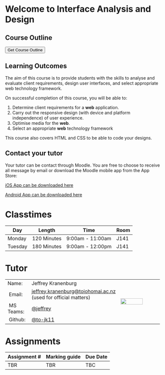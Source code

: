 <div class="mycontent" markdown="1">

# Welcome to Interface Analysis and Design

## Course Outline

<a href="https://drive.google.com/a/g.toiohomai.ac.nz/file/d/149HmxqgKybATGYkSCs6FhqSZZ22rlXN-" target="_blank"><button class="btn btn-info">Get Course Outline</button></a>

## Learning Outcomes

The aim of this course is to provide students with the skills to analyse and evaluate client requirements, design user interfaces, and select appropriate web technology framework.

On successful completion of this course, you will be able to:

1. Determine client requirements for a **web** application.
2. Carry out the responsive design (with device and platform independence) of user experience.
3. Optimise media for the **web**.
4. Select an appropriate **web** technology framework

This course also covers HTML and CSS to be able to code your designs.

## Contact your tutor

Your tutor can be contact through Moodle. You are free to choose to receive all message by email or download the Moodle mobile app from the App Store:

[iOS App can be downloaded here](https://itunes.apple.com/nz/app/moodle/id633359593)

[Android App can be downloaded here](https://play.google.com/store/apps/details?id=com.moodle.moodlemobile)

# Classtimes

| Day | Length | Time | Room |
| --- | --- | --- | --- |
| Monday | 120 Minutes | 9:00am - 11:00am | J141 |
| Tuesday | 180 Minutes | 9:00am - 12:00pm | J141 |

# Tutor

<table style="border-collapse: collapse; ">
    <tr>
        <td style="width: 30%">Name:</td>
        <td style="width: 50%">Jeffrey Kranenburg</td>
        <td style="width: 20%" rowspan="5"><img style="width:60%; min-width: 120px; margin:0 auto;" src="https://cl.ly/2o3b0u020t33/download/me_2018.JPEG"> </td>
    </tr>
    <tr>
        <td><i class="fa fa-envelope">&nbsp;</i>Email:</td>
        <td><a href="mailto: jeffrey.kranenburg@toiohomai.ac.nz" target="_blank">jeffrey.kranenburg@toiohomai.ac.nz</a> (used for official matters)</td>
    </tr>
    <tr>
        <td><i class="fa fa-microsoft">&nbsp;</i>MS Teams:</td>
        <td><a href="https://teams.microsoft.com/_#/conversations/8:orgid:2df592c5-76c7-411a-85e7-a2ce12d355d3?ctx=chat" target="_blank">@jeffrey</a></td>
    </tr>
    <tr>
        <td><i class="fa fa-github">&nbsp;</i>Github:</td>
        <td><a href="https://github.com/to-jk11" target="_blank">@to-jk11</a></td>
    </tr>
</table>

# Assignments

| Assignment # | Marking guide | Due Date |
| --- | --- | --- |
| TBR | TBR | TBC |

</div>